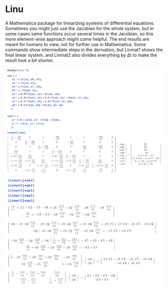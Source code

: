 # Linu

A Mathematica package for linearizing systems of differential equations. 
Sometimes you might just use the Jacobian for the whole system, but in some 
cases same functions occur several times in the Jacobian, so this more 
element-wise approach might come helpful. The end results are meant for humans 
to view, not for further use in Mathematica. Some commands show intermediate 
steps in the derivation, but Linmat1 shows the final linear system, and Linmat2 
also divides everything by Δt to make the result look a bit shorter.

![code1][fig1]
![code2][fig2]

[fig1]: https://github.com/samposm/linu/blob/master/fig1.png
[fig2]: https://github.com/samposm/linu/blob/master/fig2.png
